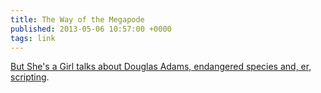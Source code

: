 ```yaml
---
title: The Way of the Megapode
published: 2013-05-06 10:57:00 +0000
tags: link
---
```


[But She's a Girl talks about Douglas Adams, endangered species and, er, scripting][post].

[post]: http://www.rousette.org.uk/blog/archives/the-way-of-the-megapode/

